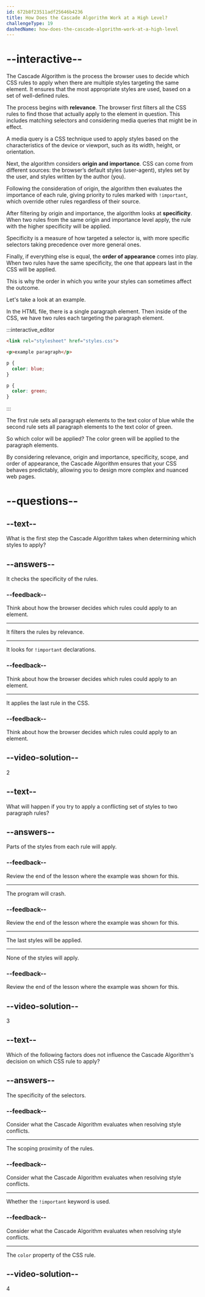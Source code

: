 ```yaml
---
id: 672b8f23511adf25646b4236
title: How Does the Cascade Algorithm Work at a High Level?
challengeType: 19
dashedName: how-does-the-cascade-algorithm-work-at-a-high-level
---
```


# --interactive--

The Cascade Algorithm is the process the browser uses to decide which CSS rules to apply when there are multiple styles targeting the same element. It ensures that the most appropriate styles are used, based on a set of well-defined rules.

The process begins with **relevance**. The browser first filters all the CSS rules to find those that actually apply to the element in question. This includes matching selectors and considering media queries that might be in effect.

A media query is a CSS technique used to apply styles based on the characteristics of the device or viewport, such as its width, height, or orientation.

Next, the algorithm considers **origin and importance**. CSS can come from different sources: the browser’s default styles (user-agent), styles set by the user, and styles written by the author (you).

Following the consideration of origin, the algorithm then evaluates the importance of each rule, giving priority to rules marked with `!important`, which override other rules regardless of their source.

After filtering by origin and importance, the algorithm looks at **specificity**. When two rules from the same origin and importance level apply, the rule with the higher specificity will be applied.

Specificity is a measure of how targeted a selector is, with more specific selectors taking precedence over more general ones.

Finally, if everything else is equal, the **order of appearance** comes into play. When two rules have the same specificity, the one that appears last in the CSS will be applied.

This is why the order in which you write your styles can sometimes affect the outcome.

Let's take a look at an example.

In the HTML file, there is a single paragraph element. Then inside of the CSS, we have two rules each targeting the paragraph element.

:::interactive_editor

```html
<link rel="stylesheet" href="styles.css">

<p>example paragraph</p>
```

```css
p {
  color: blue;
}

p {
  color: green; 
}
```

:::

The first rule sets all paragraph elements to the text color of blue while the second rule sets all paragraph elements to the text color of green.

So which color will be applied? The color green will be applied to the paragraph elements.

By considering relevance, origin and importance, specificity, scope, and order of appearance, the Cascade Algorithm ensures that your CSS behaves predictably, allowing you to design more complex and nuanced web pages.

# --questions--

## --text--

What is the first step the Cascade Algorithm takes when determining which styles to apply?

## --answers--

It checks the specificity of the rules.

### --feedback--

Think about how the browser decides which rules could apply to an element.

---

It filters the rules by relevance.

---

It looks for `!important` declarations.

### --feedback--

Think about how the browser decides which rules could apply to an element.

---

It applies the last rule in the CSS.

### --feedback--

Think about how the browser decides which rules could apply to an element.

## --video-solution--

2

## --text--

What will happen if you try to apply a conflicting set of styles to two paragraph rules?

## --answers--

Parts of the styles from each rule will apply.

### --feedback--

Review the end of the lesson where the example was shown for this.

---

The program will crash.

### --feedback--

Review the end of the lesson where the example was shown for this.

---

The last styles will be applied.

---

None of the styles will apply.

### --feedback--

Review the end of the lesson where the example was shown for this.

## --video-solution--

3

## --text--

Which of the following factors does not influence the Cascade Algorithm's decision on which CSS rule to apply?

## --answers--

The specificity of the selectors.

### --feedback--

Consider what the Cascade Algorithm evaluates when resolving style conflicts.

---

The scoping proximity of the rules.

### --feedback--

Consider what the Cascade Algorithm evaluates when resolving style conflicts.

---

Whether the `!important` keyword is used.

### --feedback--

Consider what the Cascade Algorithm evaluates when resolving style conflicts.

---

The `color` property of the CSS rule.

## --video-solution--

4
